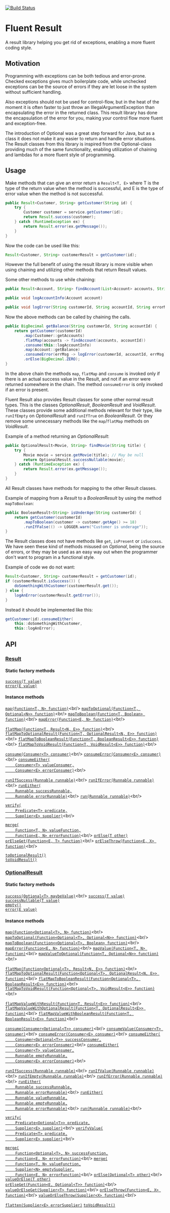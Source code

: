 [![Build Status](https://travis-ci.com/gorandalum/fluent-result.svg?branch=master)](https://travis-ci.com/gorandalum/fluent-result)

# Fluent Result

A result library helping you get rid of exceptions, enabling a more fluent coding style.

## Motivation

Programming with exceptions can be both tedious and error-prone. Checked exceptions gives much boilerplate code, while unchecked exceptions can be the source of errors if they are let loose in the system without sufficient handling. 
 
Also exceptions should not be used for control-flow, but in the heat of the moment it is often faster to just throw an IllegalArgumentException than encapsulating the error in the returned class. This result library has done the encapsulation of the error for you, making your control flow more fluent and exception-free.

The introduction of Optional was a great step forward for Java, but as a class it does not make it any easier to return and handle error situations. The Result classes from this library is inspired from the Optional-class providing much of the same functionality, enabling utilization of chaining and lambdas for a more fluent style of programming.
 
## Usage

Make methods that can give an error return a `Result<T, E>` where T is the type of the return value when the method is successful, and E is the type of error value when the method is not successful.

```java
public Result<Customer, String> getCustomer(String id) {
    try {
        Customer customer = service.getCustomer(id);
        return Result.success(customer);
    } catch (RuntimeException ex) {
        return Result.error(ex.getMessage());
    }
}
```

Now the code can be used like this:
```java
Result<Customer, String> customerResult = getCustomer(id);
```
However the full benefit of using the result library is more visible when using chaining and utilizing other methods that return Result values.

Some other methods to use while chaining:
```java
public Result<Account, String> findAccount(List<Account> accounts, String accountId)

public void logAccountInfo(Account account)

public void logError(String customerId, String accountId, String errorMsg)
```

Now the above methods can be called by chaining the calls.

```java
public BigDecimal getBalance(String customerId, String accountId) {
    return getCustomer(customerId)
        .map(Customer::getAccounts)
        .flatMap(accounts -> findAccount(accounts, accountId))
        .consume(this::logAccountInfo)
        .map(Account::getBalance)
        .consumeError(errMsg -> logError(customerId, accountId, errMsg))
        .orElse(BigDecimal.ZERO);
}
```

In the above chain the methods `map`, `flatMap` and `consume` is invoked only if there is an actual success value in the Result, and not if an error were returned somewhere in the chain. The method `consumeError` is only invoked if an error is present.

Fluent Result also provides Result classes for some other normal result types. This is the classes _OptionalResult_, _BooleanResult_ and _VoidResult_. These classes provide some additional methods relevant for their type, like `runIfEmpty` on _OptionalResult_ and `runIfTrue` on _BooleanResult_. Or they remove some unnecessary methods like the `map`/`flatMap` methods on _VoidResult_.

Example of a method returning an _OptionalResult_: 
```java
public OptionalResult<Movie, String> findMovie(String title) {
    try {
        Movie movie = service.getMovie(title); // May be null
        return OptionalResult.successNullable(movie);
    } catch (RuntimeException ex) {
        return Result.error(ex.getMessage());
    }
}
```

All Result classes have methods for mapping to the other Result classes.

Example of mapping from a _Result_ to a _BooleanResult_ by using the method `mapToBoolean`:

```java
public BooleanResult<String> isUnderAge(String customerId) {
    return getCustomer(customerId)
        .mapToBoolean(customer -> customer.getAge() >= 18)
        .runIfFalse(() -> LOGGER.warn("Customer is underage"));
}
```

The Result classes does not have methods like `get`, `isPresent` or `isSuccess`. We have seen these kind of methods misused on _Optional_, being the source of errors, or they may be used as an easy way out when the programmer don't want to program in a functional style.

Example of code we do not want:
```java
Result<Customer, String> customerResult = getCustomer(id);
if (customerResult.isSuccess()) {
    doSomethingWithCustomer(customerResult.get());
} else {
    logAnError(customerResult.getError());
}
```

Instead it should be implemented like this:
```java
getCustomer(id).consumeEither(
    this::doSomethingWithCustomer,
    this::logAnError);
```

## API
    
### [Result](https://gorandalum.github.io/fluent-result/no/gorandalum/fluentresult/Result.html)

#### Static factory methods

[`success(T value)`](https://gorandalum.github.io/fluent-result/no/gorandalum/fluentresult/Result.html#success(T))<br/>
[`error(E value)`](https://gorandalum.github.io/fluent-result/no/gorandalum/fluentresult/Result.html#error(E))

#### Instance methods

[`map(Function<T, N> function)`](https://gorandalum.github.io/fluent-result/no/gorandalum/fluentresult/Result.html#map(java.util.function.Function))<br/>
[`mapToOptional(Function<T, Optional<N>> function)`](https://gorandalum.github.io/fluent-result/no/gorandalum/fluentresult/Result.html#mapToOptional(java.util.function.Function))<br/>
[`mapToBoolean(Function<T, Boolean> function)`](https://gorandalum.github.io/fluent-result/no/gorandalum/fluentresult/Result.html#mapToBoolean(java.util.function.Function))<br/>
[`mapError(Function<E, N> function)`](https://gorandalum.github.io/fluent-result/no/gorandalum/fluentresult/Result.html#mapError(java.util.function.Function))<br/>

[`flatMap(Function<T, Result<N, E>> function)`](https://gorandalum.github.io/fluent-result/no/gorandalum/fluentresult/Result.html#flatMap(java.util.function.Function))<br/>
[`flatMapToOptionalResult(Function<T, OptionalResult<N, E>> function)`](https://gorandalum.github.io/fluent-result/no/gorandalum/fluentresult/Result.html#flatMapToOptionalResult(java.util.function.Function))<br/>
[`flatMapToBooleanResult(Function<T, BooleanResult<E>> function)`](https://gorandalum.github.io/fluent-result/no/gorandalum/fluentresult/Result.html#flatMapToBooleanResult(java.util.function.Function))<br/>
[`flatMapToVoidResult(Function<T, VoidResult<E>> function)`](https://gorandalum.github.io/fluent-result/no/gorandalum/fluentresult/Result.html#flatMapToVoidResult(java.util.function.Function))<br/>

[`consume(Consumer<T> consumer)`](https://gorandalum.github.io/fluent-result/no/gorandalum/fluentresult/Result.html#consume(java.util.function.Consumer))<br/>
[`consumeError(Consumer<E> consumer)`](https://gorandalum.github.io/fluent-result/no/gorandalum/fluentresult/Result.html#consumeError(java.util.function.Consumer))<br/>
[`consumeEither(`<br/>&nbsp;&nbsp;&nbsp;&nbsp;&nbsp;&nbsp;&nbsp;&nbsp;`Consumer<T> valueConsumer,`<br/>&nbsp;&nbsp;&nbsp;&nbsp;&nbsp;&nbsp;&nbsp;&nbsp;`Consumer<E> errorConsumer)`](https://gorandalum.github.io/fluent-result/no/gorandalum/fluentresult/Result.html#consumeEither(java.util.function.Consumer,java.util.function.Consumer))<br/>

[`runIfSuccess(Runnable runnable)`](https://gorandalum.github.io/fluent-result/no/gorandalum/fluentresult/Result.html#runIfSuccess(java.lang.Runnable))<br/>
[`runIfError(Runnable runnable)`](https://gorandalum.github.io/fluent-result/no/gorandalum/fluentresult/Result.html#runIfError(java.lang.Runnable))<br/>
[`runEither(`<br/>&nbsp;&nbsp;&nbsp;&nbsp;&nbsp;&nbsp;&nbsp;&nbsp;`Runnable successRunnable,`<br/>&nbsp;&nbsp;&nbsp;&nbsp;&nbsp;&nbsp;&nbsp;&nbsp;`Runnable errorRunnable)`](https://gorandalum.github.io/fluent-result/no/gorandalum/fluentresult/Result.html#runEither(java.lang.Runnable,java.lang.Runnable))<br/>
[`run(Runnable runnable)`](https://gorandalum.github.io/fluent-result/no/gorandalum/fluentresult/Result.html#run(java.lang.Runnable))<br/>

[`verify(`<br/>&nbsp;&nbsp;&nbsp;&nbsp;&nbsp;&nbsp;&nbsp;&nbsp;`Predicate<T> predicate,`<br/>&nbsp;&nbsp;&nbsp;&nbsp;&nbsp;&nbsp;&nbsp;&nbsp;`Supplier<E> supplier)`](https://gorandalum.github.io/fluent-result/no/gorandalum/fluentresult/Result.html#verify(java.util.function.Predicate,java.util.function.Supplier))<br/>

[`merge(`<br/>&nbsp;&nbsp;&nbsp;&nbsp;&nbsp;&nbsp;&nbsp;&nbsp;`Function<T, N> valueFunction,`<br/>&nbsp;&nbsp;&nbsp;&nbsp;&nbsp;&nbsp;&nbsp;&nbsp;`Function<E, N> errorFunction)`](https://gorandalum.github.io/fluent-result/no/gorandalum/fluentresult/Result.html#merge(java.util.function.Function,java.util.function.Function))<br/>
[`orElse(T other)`](https://gorandalum.github.io/fluent-result/no/gorandalum/fluentresult/Result.html#orElse(T))<br/>
[`orElseGet(Function<E, T> function)`](https://gorandalum.github.io/fluent-result/no/gorandalum/fluentresult/Result.html#orElseGet(java.util.function.Function))<br/>
[`orElseThrow(Function<E, X> function)`](https://gorandalum.github.io/fluent-result/no/gorandalum/fluentresult/Result.html#orElseThrow(java.util.function.Function))<br/>

[`toOptionalResult()`](https://gorandalum.github.io/fluent-result/no/gorandalum/fluentresult/Result.html#toOptionalResult())<br/>
[`toVoidResult()`](https://gorandalum.github.io/fluent-result/no/gorandalum/fluentresult/Result.html#toVoidResult())
    
### [OptionalResult](https://gorandalum.github.io/fluent-result/no/gorandalum/fluentresult/OptionalResult.html)

#### Static factory methods

[`success(Optional<T> maybeValue)`](https://gorandalum.github.io/fluent-result/no/gorandalum/fluentresult/OptionalResult.html#success(java.util.Optional))<br/>
[`success(T value)`](https://gorandalum.github.io/fluent-result/no/gorandalum/fluentresult/OptionalResult.html#success(T))<br/>
[`successNullable(T value)`](https://gorandalum.github.io/fluent-result/no/gorandalum/fluentresult/OptionalResult.html#successNullable(T))<br/>
[`empty()`](https://gorandalum.github.io/fluent-result/no/gorandalum/fluentresult/OptionalResult.html#empty())<br/>
[`error(E value)`](https://gorandalum.github.io/fluent-result/no/gorandalum/fluentresult/OptionalResult.html#error(E))

#### Instance methods

[`map(Function<Optional<T>, N> function)`](https://gorandalum.github.io/fluent-result/no/gorandalum/fluentresult/OptionalResult.html#map(java.util.function.Function))<br/>
[`mapToOptional(Function<Optional<T>, Optional<N>> function)`](https://gorandalum.github.io/fluent-result/no/gorandalum/fluentresult/OptionalResult.html#mapToOptional(java.util.function.Function))<br/>
[`mapToBoolean(Function<<Optional<T>, Boolean> function)`](https://gorandalum.github.io/fluent-result/no/gorandalum/fluentresult/OptionalResult.html#mapToBoolean(java.util.function.Function))<br/>
[`mapError(Function<E, N> function)`](https://gorandalum.github.io/fluent-result/no/gorandalum/fluentresult/OptionalResult.html#mapError(java.util.function.Function))<br/>
[`mapValue(Function<T, N> function)`](https://gorandalum.github.io/fluent-result/no/gorandalum/fluentresult/OptionalResult.html#mapValue(java.util.function.Function))<br/>
[`mapValueToOptional(Function<T, Optional<N>> function)`](https://gorandalum.github.io/fluent-result/no/gorandalum/fluentresult/OptionalResult.html#mapValueToOptional(java.util.function.Function))<br/>

[`flatMap(Function<Optional<T>, Result<N, E>> function)`](https://gorandalum.github.io/fluent-result/no/gorandalum/fluentresult/OptionalResult.html#flatMap(java.util.function.Function))<br/>
[`flatMapToOptionalResult(Function<Optional<T>, OptionalResult<N, E>> function)`](https://gorandalum.github.io/fluent-result/no/gorandalum/fluentresult/OptionalResult.html#flatMapToOptionalResult(java.util.function.Function))<br/>
[`flatMapToBooleanResult(Function<Optional<T>, BooleanResult<E>> function)`](https://gorandalum.github.io/fluent-result/no/gorandalum/fluentresult/OptionalResult.html#flatMapToBooleanResult(java.util.function.Function))<br/>
[`flatMapToVoidResult(Function<Optional<T>, VoidResult<E>> function)`](https://gorandalum.github.io/fluent-result/no/gorandalum/fluentresult/OptionalResult.html#flatMapToVoidResult(java.util.function.Function))<br/>

[`flatMapValueWithResult(Function<T, Result<E>> function)`](https://gorandalum.github.io/fluent-result/no/gorandalum/fluentresult/OptionalResult.html#flatMapValueWithResult(java.util.function.Function))<br/>
[`flatMapValueWithOptionalResult(Function<T, OptionalResult<E>> function)`](https://gorandalum.github.io/fluent-result/no/gorandalum/fluentresult/OptionalResult.html#flatMapValueWithOptionalResult(java.util.function.Function))<br/>
[`flatMapValueWithBooleanResult(Function<T, BooleanResult<E>> function)`](https://gorandalum.github.io/fluent-result/no/gorandalum/fluentresult/OptionalResult.html#flatMapValueWithBooleanResult(java.util.function.Function))<br/>

[`consume(Consumer<Optional<T>> consumer)`](https://gorandalum.github.io/fluent-result/no/gorandalum/fluentresult/OptionalResult.html#consume(java.util.function.Consumer))<br/>
[`consumeValue(Consumer<T> consumer)`](https://gorandalum.github.io/fluent-result/no/gorandalum/fluentresult/OptionalResult.html#consumeValue(java.util.function.Consumer))<br/>
[`consumeError(Consumer<E> consumer)`](https://gorandalum.github.io/fluent-result/no/gorandalum/fluentresult/OptionalResult.html#consumeError(java.util.function.Consumer))<br/>
[`consumeEither(`<br/>&nbsp;&nbsp;&nbsp;&nbsp;&nbsp;&nbsp;&nbsp;&nbsp;`Consumer<Optional<T>> successConsumer,`<br/>&nbsp;&nbsp;&nbsp;&nbsp;&nbsp;&nbsp;&nbsp;&nbsp;`Consumer<E> errorConsumer)`](https://gorandalum.github.io/fluent-result/no/gorandalum/fluentresult/OptionalResult.html#consumeEither(java.util.function.Consumer,java.util.function.Consumer))<br/>
[`consumeEither(`<br/>&nbsp;&nbsp;&nbsp;&nbsp;&nbsp;&nbsp;&nbsp;&nbsp;`Consumer<T> valueConsumer,`<br/>&nbsp;&nbsp;&nbsp;&nbsp;&nbsp;&nbsp;&nbsp;&nbsp;`Runnable emptyRunnable,`<br/>&nbsp;&nbsp;&nbsp;&nbsp;&nbsp;&nbsp;&nbsp;&nbsp;`Consumer<E> errorConsumer)`](https://gorandalum.github.io/fluent-result/no/gorandalum/fluentresult/OptionalResult.html#consumeEither(java.util.function.Consumer,java.lang.Runnable,java.util.function.Consumer))<br/>

[`runIfSuccess(Runnable runnable)`](https://gorandalum.github.io/fluent-result/no/gorandalum/fluentresult/OptionalResult.html#runIfSuccess(java.lang.Runnable))<br/>
[`runIfValue(Runnable runnable)`](https://gorandalum.github.io/fluent-result/no/gorandalum/fluentresult/OptionalResult.html#runIfValue(java.lang.Runnable))<br/>
[`runIfEmpty(Runnable runnable)`](https://gorandalum.github.io/fluent-result/no/gorandalum/fluentresult/OptionalResult.html#runIfEmpty(java.lang.Runnable))<br/>
[`runIfError(Runnable runnable)`](https://gorandalum.github.io/fluent-result/no/gorandalum/fluentresult/OptionalResult.html#runIfError(java.lang.Runnable))<br/>
[`runEither(`<br/>&nbsp;&nbsp;&nbsp;&nbsp;&nbsp;&nbsp;&nbsp;&nbsp;`Runnable successRunnable,`<br/>&nbsp;&nbsp;&nbsp;&nbsp;&nbsp;&nbsp;&nbsp;&nbsp;`Runnable errorRunnable)`](https://gorandalum.github.io/fluent-result/no/gorandalum/fluentresult/OptionalResult.html#runEither(java.lang.Runnable,java.lang.Runnable))<br/>
[`runEither(`<br/>&nbsp;&nbsp;&nbsp;&nbsp;&nbsp;&nbsp;&nbsp;&nbsp;`Runnable valueRunnable,`<br/>&nbsp;&nbsp;&nbsp;&nbsp;&nbsp;&nbsp;&nbsp;&nbsp;`Runnable emptyRunnable,`<br/>&nbsp;&nbsp;&nbsp;&nbsp;&nbsp;&nbsp;&nbsp;&nbsp;`Runnable errorRunnable)`](https://gorandalum.github.io/fluent-result/no/gorandalum/fluentresult/OptionalResult.html#runEither(java.lang.Runnable,java.lang.Runnable))<br/>
[`run(Runnable runnable)`](https://gorandalum.github.io/fluent-result/no/gorandalum/fluentresult/OptionalResult.html#run(java.lang.Runnable))<br/>

[`verify(`<br/>&nbsp;&nbsp;&nbsp;&nbsp;&nbsp;&nbsp;&nbsp;&nbsp;`Predicate<Optional<T>> predicate,`<br/>&nbsp;&nbsp;&nbsp;&nbsp;&nbsp;&nbsp;&nbsp;&nbsp;`Supplier<E> supplier)`](https://gorandalum.github.io/fluent-result/no/gorandalum/fluentresult/OptionalResult.html#verify(java.util.function.Predicate,java.util.function.Supplier))<br/>
[`verifyValue(`<br/>&nbsp;&nbsp;&nbsp;&nbsp;&nbsp;&nbsp;&nbsp;&nbsp;`Predicate<T> predicate,`<br/>&nbsp;&nbsp;&nbsp;&nbsp;&nbsp;&nbsp;&nbsp;&nbsp;`Supplier<E> supplier)`](https://gorandalum.github.io/fluent-result/no/gorandalum/fluentresult/OptionalResult.html#verifyValue(java.util.function.Predicate,java.util.function.Supplier))<br/>

[`merge(`<br/>&nbsp;&nbsp;&nbsp;&nbsp;&nbsp;&nbsp;&nbsp;&nbsp;`Function<Optional<T>, N> successFunction,`<br/>&nbsp;&nbsp;&nbsp;&nbsp;&nbsp;&nbsp;&nbsp;&nbsp;`Function<E, N> errorFunction)`](https://gorandalum.github.io/fluent-result/no/gorandalum/fluentresult/OptionalResult.html#merge(java.util.function.Function,java.util.function.Function))<br/>
[`merge(`<br/>&nbsp;&nbsp;&nbsp;&nbsp;&nbsp;&nbsp;&nbsp;&nbsp;`Function<T, N> valueFunction,`<br/>&nbsp;&nbsp;&nbsp;&nbsp;&nbsp;&nbsp;&nbsp;&nbsp;`Supplier<N> emptySupplier,`<br/>&nbsp;&nbsp;&nbsp;&nbsp;&nbsp;&nbsp;&nbsp;&nbsp;`Function<E, N> errorFunction)`](https://gorandalum.github.io/fluent-result/no/gorandalum/fluentresult/OptionalResult.html#merge(java.util.function.Function,java.util.function.Supplier,java.util.function.Function))<br/>
[`orElse(Optional<T> other)`](https://gorandalum.github.io/fluent-result/no/gorandalum/fluentresult/OptionalResult.html#orElse(java.util.Optional)(T))<br/>
[`valueOrElse(T other)`](https://gorandalum.github.io/fluent-result/no/gorandalum/fluentresult/OptionalResult.html#valueOrElse(T))<br/>
[`orElseGet(Function<E, Optional<T>> function)`](https://gorandalum.github.io/fluent-result/no/gorandalum/fluentresult/OptionalResult.html#orElseGet(java.util.function.Function))<br/>
[`valueOrElseGet(Supplier<T> function)`](https://gorandalum.github.io/fluent-result/no/gorandalum/fluentresult/OptionalResult.html#valueOrElseGet(java.util.function.Supplier))<br/>
[`orElseThrow(Function<E, X> function)`](https://gorandalum.github.io/fluent-result/no/gorandalum/fluentresult/OptionalResult.html#orElseThrow(java.util.function.Function))<br/>
[`valueOrElseThrow(Supplier<X> function)`](https://gorandalum.github.io/fluent-result/no/gorandalum/fluentresult/OptionalResult.html#valueOrElseThrow(java.util.function.Supplier))<br/>

[`flatten(Supplier<E> errorSupplier)`](https://gorandalum.github.io/fluent-result/no/gorandalum/fluentresult/OptionalResult.html#flatten(java.util.function.Supplier))
[`toVoidResult()`](https://gorandalum.github.io/fluent-result/no/gorandalum/fluentresult/OptionalResult.html#toVoidResult())


